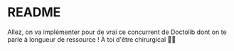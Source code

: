 # README

Allez, on va implémenter pour de vrai ce concurrent de Doctolib dont on te parle à longueur de ressource ! À toi d'être chirurgical 👩‍⚕️
